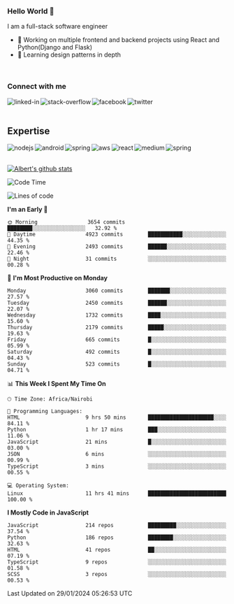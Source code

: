 

### Hello World 👋
I am a full-stack software engineer
- 🔭 Working on multiple frontend and backend projects using React and Python(Django and Flask)
- 🌱 Learning design patterns in depth

<br>

### Connect with me

[<img align="left" alt="linked-in" src="https://img.shields.io/badge/linkedin-%230077B5.svg?&style=for-the-badge&logo=linkedin&logoColor=white" />](https://www.linkedin.com/in/albert-byrone/)

<!-- [<img align="left" alt="medium" src="https://img.shields.io/badge/medium-%2312100E.svg?&style=for-the-badge&logo=medium&logoColor=white" />](https://56faisal.medium.com/) -->

[<img align="left" alt="stack-overflow" src="https://img.shields.io/badge/stack%20overflow-FE7A16?logo=stack-overflow&logoColor=white&style=for-the-badge" />](https://stackoverflow.com/users/11916317/albert-byrone)

[<img align="left" alt="facebook" src="https://img.shields.io/badge/facebook-%231877F2.svg?&style=for-the-badge&logo=facebook&logoColor=white" />](https://web.facebook.com/albert.byrone.1/)

[<img align="left" alt="twitter" src="https://img.shields.io/badge/twitter-%231DA1F2.svg?&style=for-the-badge&logo=twitter&logoColor=white" />](https://twitter.com/byrone_albert)

<br>

<br>

## Expertise
<img align="left" alt="nodejs" src="https://img.shields.io/badge/python%20-%2343853D.svg?&style=for-the-badge&logo=node.js&logoColor=white" />
<img align="left" alt="android" src="https://img.shields.io/badge/Flask-3DDC84?logo=android&logoColor=white&style=for-the-badge" />
<img align="left" alt="spring" src="https://img.shields.io/badge/drf%20-%236DB33F.svg?&style=for-the-badge&logo=spring&logoColor=white" />
<img align="left" alt="aws" src="https://img.shields.io/badge/django%20AWS-%23232F3E?logo=amazon-aws&logoColor=white&style=for-the-badge" />
<img align="left" alt="react" src="https://img.shields.io/badge/react%20-%2320232a.svg?&style=for-the-badge&logo=react&logoColor=%2361DAFB" />
<img align="left" alt="medium" src="https://img.shields.io/badge/Angular-%23316192.svg?&style=for-the-badge&logo=postgresql&logoColor=white" />
<img align="left" alt="spring" src="https://img.shields.io/badge/Javascript%20-%236DB33F.svg?&style=for-the-badge&logo=spring&logoColor=white" />
<br>
<br>


[![Albert's github stats](https://github-readme-stats.vercel.app/api?username=Albert-Byrone&count_private=true&show_icons=true&theme=radical&hide_rank=false)](https://github.com/anuraghazra/github-readme-stats)

<!-- [![Top Langs](https://github-readme-stats.vercel.app/api/top-langs/?username=Albert-Byrone&layout=compact)](https://github.com/anuraghazra/github-readme-stats) -->

<!--
**Albert-Byrone/Albert-Byrone** is a ✨ _special_ ✨ repository because its `README.md` (this file) appears on your GitHub profile.

Here are some ideas to get you started:

- 🔭 I’m currently working on ...
- 🌱 I’m currently learning ...
- 👯 I’m looking to collaborate on ...
- 🤔 I’m looking for help with ...
- 💬 Ask me about ...
- 📫 How to reach me: ...
- 😄 Pronouns: ...
- ⚡ Fun fact: ...
-->


<!--START_SECTION:waka-->
![Code Time](http://img.shields.io/badge/Code%20Time-998%20hrs%206%20mins-blue)

![Lines of code](https://img.shields.io/badge/From%20Hello%20World%20I%27ve%20Written-63.1%20million%20lines%20of%20code-blue)

**I'm an Early 🐤** 

```text
🌞 Morning                3654 commits        ████████░░░░░░░░░░░░░░░░░   32.92 % 
🌆 Daytime                4923 commits        ███████████░░░░░░░░░░░░░░   44.35 % 
🌃 Evening                2493 commits        ██████░░░░░░░░░░░░░░░░░░░   22.46 % 
🌙 Night                  31 commits          ░░░░░░░░░░░░░░░░░░░░░░░░░   00.28 % 
```
📅 **I'm Most Productive on Monday** 

```text
Monday                   3060 commits        ███████░░░░░░░░░░░░░░░░░░   27.57 % 
Tuesday                  2450 commits        ██████░░░░░░░░░░░░░░░░░░░   22.07 % 
Wednesday                1732 commits        ████░░░░░░░░░░░░░░░░░░░░░   15.60 % 
Thursday                 2179 commits        █████░░░░░░░░░░░░░░░░░░░░   19.63 % 
Friday                   665 commits         █░░░░░░░░░░░░░░░░░░░░░░░░   05.99 % 
Saturday                 492 commits         █░░░░░░░░░░░░░░░░░░░░░░░░   04.43 % 
Sunday                   523 commits         █░░░░░░░░░░░░░░░░░░░░░░░░   04.71 % 
```


📊 **This Week I Spent My Time On** 

```text
🕑︎ Time Zone: Africa/Nairobi

💬 Programming Languages: 
HTML                     9 hrs 50 mins       █████████████████████░░░░   84.11 % 
Python                   1 hr 17 mins        ███░░░░░░░░░░░░░░░░░░░░░░   11.06 % 
JavaScript               21 mins             █░░░░░░░░░░░░░░░░░░░░░░░░   03.00 % 
JSON                     6 mins              ░░░░░░░░░░░░░░░░░░░░░░░░░   00.99 % 
TypeScript               3 mins              ░░░░░░░░░░░░░░░░░░░░░░░░░   00.55 % 

💻 Operating System: 
Linux                    11 hrs 41 mins      █████████████████████████   100.00 % 
```

**I Mostly Code in JavaScript** 

```text
JavaScript               214 repos           █████████░░░░░░░░░░░░░░░░   37.54 % 
Python                   186 repos           ████████░░░░░░░░░░░░░░░░░   32.63 % 
HTML                     41 repos            ██░░░░░░░░░░░░░░░░░░░░░░░   07.19 % 
TypeScript               9 repos             ░░░░░░░░░░░░░░░░░░░░░░░░░   01.58 % 
SCSS                     3 repos             ░░░░░░░░░░░░░░░░░░░░░░░░░   00.53 % 
```




 Last Updated on 29/01/2024 05:26:53 UTC
<!--END_SECTION:waka-->
